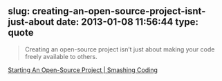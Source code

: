 slug: creating-an-open-source-project-isnt-just-about
date: 2013-01-08 11:56:44
type: quote
---

> Creating an open-source project isn’t just about making your code freely available to others.

[Starting An Open-Source Project | Smashing Coding](http://coding.smashingmagazine.com/2013/01/03/starting-open-source-project/)
